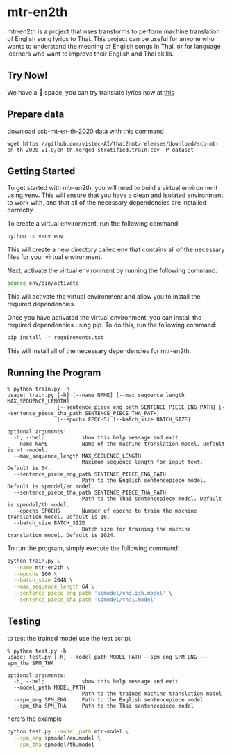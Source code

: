 # mtr-en2th

mtr-en2th is a project that uses transforms to perform machine translation of English song lyrics to Thai. This project can be useful for anyone who wants to understand the meaning of English songs in Thai, or for language learners who want to improve their English and Thai skills.

## Try Now!

We have a 🤗 space, you can try translate lyrics now at [this](https://huggingface.co/spaces/napatswift/en2th/tree/main?logs=container)

## Prepare data

download scb-mt-en-th-2020 data with this command
```
wget https://github.com/vistec-AI/thai2nmt/releases/download/scb-mt-en-th-2020_v1.0/en-th.merged_stratified.train.csv -P dataset
``` 

## Getting Started

To get started with mtr-en2th, you will need to build a virtual environment using venv. This will ensure that you have a clean and isolated environment to work with, and that all of the necessary dependencies are installed correctly.

To create a virtual environment, run the following command:

```bash
python -m venv env
```

This will create a new directory called env that contains all of the necessary files for your virtual environment.

Next, activate the virtual environment by running the following command:

```bash
source env/bin/activate
```
This will activate the virtual environment and allow you to install the required dependencies.

Once you have activated the virtual environment, you can install the required dependencies using pip. To do this, run the following command:

```bash
pip install -r requirements.txt
```

This will install all of the necessary dependencies for mtr-en2th.

## Running the Program

```
% python train.py -h
usage: train.py [-h] [--name NAME] [--max_sequence_length MAX_SEQUENCE_LENGTH]
                [--sentence_piece_eng_path SENTENCE_PIECE_ENG_PATH] [--sentence_piece_tha_path SENTENCE_PIECE_THA_PATH]
                [--epochs EPOCHS] [--batch_size BATCH_SIZE]

optional arguments:
  -h, --help            show this help message and exit
  --name NAME           Name of the machine translation model. Default is mtr-model.
  --max_sequence_length MAX_SEQUENCE_LENGTH
                        Maximum sequence length for input text. Default is 64.
  --sentence_piece_eng_path SENTENCE_PIECE_ENG_PATH
                        Path to the English sentencepiece model. Default is spmodel/en.model.
  --sentence_piece_tha_path SENTENCE_PIECE_THA_PATH
                        Path to the Thai sentencepiece model. Default is spmodel/th.model.
  --epochs EPOCHS       Number of epochs to train the machine translation model. Default is 10.
  --batch_size BATCH_SIZE
                        Batch size for training the machine translation model. Default is 1024.
```

To run the program, simply execute the following command:

```bash
python train.py \
  --name mtr-en2th \
  --epochs 100 \
  --batch_size 2048 \
  --max_sequence_length 64 \
  --sentence_piece_eng_path 'spmodel/english.model' \
  --sentence_piece_tha_path 'spmodel/thai.model'
```


## Testing

to test the trained model use the test script

```
% python test.py -h
usage: test.py [-h] --model_path MODEL_PATH --spm_eng SPM_ENG --spm_tha SPM_THA

optional arguments:
  -h, --help            show this help message and exit
  --model_path MODEL_PATH
                        Path to the trained machine translation model
  --spm_eng SPM_ENG     Path to the English sentencepiece model
  --spm_tha SPM_THA     Path to the Thai sentencepiece model
```

here's the example

```bash
python test.py --model_path mtr-model \
  --spm_eng spmodel/en.model \
  --spm_tha spmodel/th.model
```